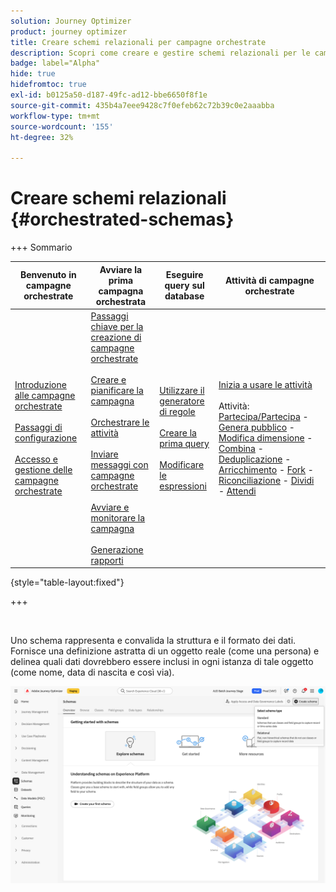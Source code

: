 ```yaml
---
solution: Journey Optimizer
product: journey optimizer
title: Creare schemi relazionali per campagne orchestrate
description: Scopri come creare e gestire schemi relazionali per le campagne orchestrate
badge: label="Alpha"
hide: true
hidefromtoc: true
exl-id: b0125a50-d187-49fc-ad12-bbe6650f8f1e
source-git-commit: 435b4a7eee9428c7f0efeb62c72b39c0e2aaabba
workflow-type: tm+mt
source-wordcount: '155'
ht-degree: 32%

---
```


# Creare schemi relazionali {#orchestrated-schemas}

+++ Sommario

| Benvenuto in campagne orchestrate | Avviare la prima campagna orchestrata | Eseguire query sul database | Attività di campagne orchestrate |
|---|---|---|---|
| [Introduzione alle campagne orchestrate](gs-orchestrated-campaigns.md)<br/><br/>[Passaggi di configurazione](configuration-steps.md)<br/><br/>[Accesso e gestione delle campagne orchestrate](access-manage-orchestrated-campaigns.md) | [Passaggi chiave per la creazione di campagne orchestrate](gs-campaign-creation.md)<br/><br/>[Creare e pianificare la campagna](create-orchestrated-campaign.md)<br/><br/>[Orchestrare le attività](orchestrate-activities.md)<br/><br/>[Inviare messaggi con campagne orchestrate](send-messages.md)<br/><br/>[Avviare e monitorare la campagna](start-monitor-campaigns.md)<br/><br/>[Generazione rapporti](reporting-campaigns.md) | [Utilizzare il generatore di regole](orchestrated-rule-builder.md)<br/><br/>[Creare la prima query](build-query.md)<br/><br/>[Modificare le espressioni](edit-expressions.md) | [Inizia a usare le attività](activities/about-activities.md)<br/><br/>Attività:<br/>[Partecipa/Partecipa](activities/and-join.md) - [Genera pubblico](activities/build-audience.md) - [Modifica dimensione](activities/change-dimension.md) - [Combina](activities/combine.md) - [Deduplicazione](activities/deduplication.md) - [Arricchimento](activities/enrichment.md) - [Fork](activities/fork.md) - [Riconciliazione](activities/reconciliation.md) - [Dividi](activities/split.md) - [Attendi](activities/wait.md) |

{style="table-layout:fixed"}

+++

<br/>

Uno schema rappresenta e convalida la struttura e il formato dei dati. Fornisce una definizione astratta di un oggetto reale (come una persona) e delinea quali dati dovrebbero essere inclusi in ogni istanza di tale oggetto (come nome, data di nascita e così via).

![Pulsante Crea schema con opzione relazionale selezionata](assets/create-relational-schema.png)
